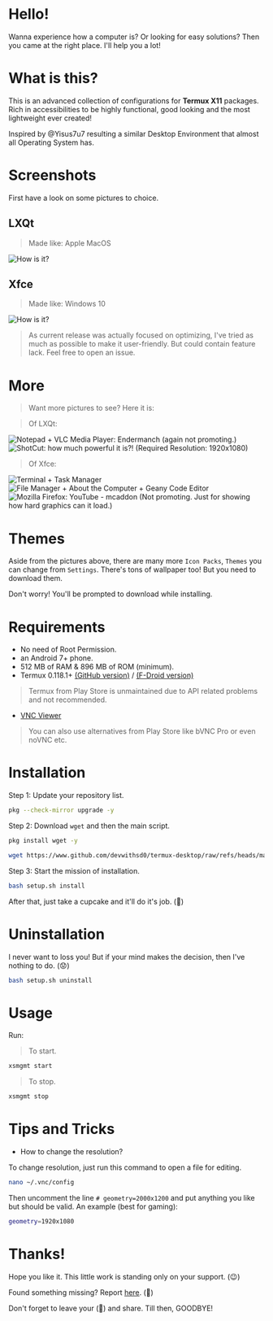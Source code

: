 # Hello!
Wanna experience how a computer is? Or looking for easy solutions? Then you came at the right place. I'll help you a lot!


# What is this?
This is an advanced collection of configurations for __Termux X11__ packages. Rich in accessibilities to be highly functional, good looking and the most lightweight ever created!

Inspired by @Yisus7u7 resulting a similar Desktop Environment that almost all Operating System has.


# Screenshots
First have a look on some pictures to choice.
## LXQt
> Made like: Apple MacOS

![How is it?](https://www.github.com/devwithsd0/termux-desktop/raw/refs/heads/master/Demonstrations/2025-02-06-172006_1024x768_scrot.png)
## Xfce
> Made like: Windows 10

![How is it?](https://www.github.com/devwithsd0/termux-desktop/raw/refs/heads/master/Demonstrations/2025-02-06-202217_1024x768_scrot.png)

> As current release was actually focused on optimizing, I've tried as much as possible to make it user-friendly. But could contain feature lack. Feel free to open an issue.

# More
> Want more pictures to see? Here it is:

> Of LXQt:

![Notepad + VLC Media Player: Endermanch (again not promoting.)](https://www.github.com/devwithsd0/termux-desktop/raw/refs/heads/master/Demonstrations/2025-02-06-173556_1024x768_scrot.png)
![ShotCut: how much powerful it is?! (Required Resolution: 1920x1080)](https://www.github.com/devwithsd0/termux-desktop/raw/refs/heads/master/Demonstrations/2025-02-06-174909_1920x1080_scrot.png)

> Of Xfce:

![Terminal + Task Manager](https://www.github.com/devwithsd0/termux-desktop/raw/refs/heads/master/Demonstrations/Screenshot_2025-02-06_20-34-02.png)
![File Manager + About the Computer + Geany Code Editor](https://www.github.com/devwithsd0/termux-desktop/raw/refs/heads/master/Demonstrations/Screenshot_2025-02-07_07-31-47.png)
![Mozilla Firefox: YouTube - mcaddon (Not promoting. Just for showing how hard graphics can it load.)](https://www.github.com/devwithsd0/termux-desktop/raw/refs/heads/master/Demonstrations/Screenshot_2025-02-07_08-00-47.png)


# Themes
Aside from the pictures above, there are many more `Icon Packs`, `Themes` you can change from `Settings`. There's tons of wallpaper too! But you need to download them.

Don't worry! You'll be prompted to download while installing.


# Requirements
- No need of Root Permission.
- an Android 7+ phone.
- 512 MB of RAM & 896 MB of ROM (minimum).
- Termux 0.118.1+ [(GitHub version)](https://www.apkmirror.com/apk/fredrik-fornwall/termux-github-version) / [(F-Droid version)](https://f-droid.org/en/packages/com.termux)
> Termux from Play Store is unmaintained due to API related problems and not recommended.
- [VNC Viewer](https://apkpure.com/vnc-viewer-remote-desktop/com.realvnc.viewer.android)
> You can also use alternatives from Play Store like bVNC Pro or even noVNC etc.


# Installation
Step 1: Update your repository list.
```bash
pkg --check-mirror upgrade -y
```
Step 2: Download `wget` and then the main script.
```bash
pkg install wget -y
```
```bash
wget https://www.github.com/devwithsd0/termux-desktop/raw/refs/heads/master/setup.sh
```
Step 3: Start the mission of installation.
```bash
bash setup.sh install
```
After that, just take a cupcake and it'll do it's job. (🧁)


# Uninstallation
I never want to loss you! But if your mind makes the decision, then I've nothing to do. (😟)
```bash
bash setup.sh uninstall
```


# Usage
Run:
> To start.
```bash
xsmgmt start
```
> To stop.
```bash
xsmgmt stop
```


# Tips and Tricks
- How to change the resolution?

To change resolution, just run this command to open a file for editing.
```bash
nano ~/.vnc/config
```
Then uncomment the line `# geometry=2000x1200` and put anything you like but should be valid. An example (best for gaming):
```bash
geometry=1920x1080
```


# Thanks!
Hope you like it. This little work is standing only on your support. (😉)

Found something missing? Report [here](https://www.github.com/devwithsd0/termux-desktop/issues). (🚨)

Don't forget to leave your (🌟) and share. Till then, GOODBYE!
